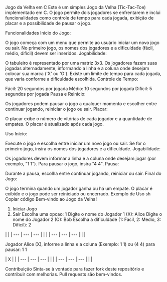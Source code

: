 Jogo da Velha em C
Este é um simples Jogo da Velha (Tic-Tac-Toe) implementado em C. O jogo permite dois jogadores se enfrentarem e inclui funcionalidades como controle de tempo para cada jogada, exibição de placar e a possibilidade de pausar o jogo.

Funcionalidades
Início do Jogo:

O jogo começa com um menu que permite ao usuário iniciar um novo jogo ou sair.
No primeiro jogo, os nomes dos jogadores e a dificuldade (fácil, médio, difícil) devem ser inseridos.
Jogabilidade:

O tabuleiro é representado por uma matriz 3x3.
Os jogadores fazem suas jogadas alternadamente, informando a linha e a coluna onde desejam colocar sua marca ('X' ou 'O').
Existe um limite de tempo para cada jogada, que varia conforme a dificuldade escolhida.
Controle de Tempo:

Fácil: 20 segundos por jogada
Médio: 10 segundos por jogada
Difícil: 5 segundos por jogada
Pausa e Reinício:

Os jogadores podem pausar o jogo a qualquer momento e escolher entre continuar jogando, reiniciar o jogo ou sair.
Placar:

O placar exibe o número de vitórias de cada jogador e a quantidade de empates.
O placar é atualizado após cada jogo.

Uso
Início:

Execute o jogo e escolha entre iniciar um novo jogo ou sair.
Se for o primeiro jogo, insira os nomes dos jogadores e a dificuldade.
Jogabilidade:

Os jogadores devem informar a linha e a coluna onde desejam jogar (por exemplo, "1 1").
Para pausar o jogo, insira "4 4".
Pausa:

Durante a pausa, escolha entre continuar jogando, reiniciar ou sair.
Final do Jogo:

O jogo termina quando um jogador ganha ou há um empate.
O placar é exibido e o jogo pode ser reiniciado ou encerrado.
Exemplo de Uso
sh
Copiar código
Bem-vindo ao Jogo da Velha!

1. Iniciar Jogo
2. Sair
   Escolha uma opcao: 1
   Digite o nome do Jogador 1 (X): Alice
   Digite o nome do Jogador 2 (O): Bob
   Escolha a dificuldade (1: Facil, 2: Medio, 3: Dificil): 2

|     |
| --- | --- | --- |
|     |
| --- | --- | --- |
|     |

Jogador Alice (X), informe a linha e a coluna (Exemplo: 1 1) ou (4 4) para pausar: 1 1

| X   |     |
| --- | --- | --- |
|     |
| --- | --- | --- |
|     |

Contribuição
Sinta-se à vontade para fazer fork deste repositório e contribuir com melhorias. Pull requests são bem-vindos.
